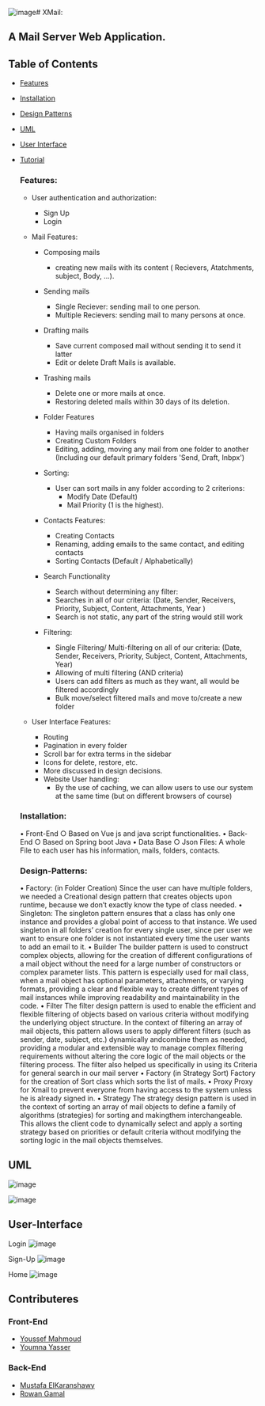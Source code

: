 ![image](https://github.com/rowanxgamal/XMail/assets/110842052/49d2e67a-6ad3-47ff-8866-4135a344562f)# XMail: 
  ## A Mail Server Web Application.

  ## Table of Contents

- [Features](#Features)
- [Installation](#Installation)
- [Design Patterns](#Design-Patterns)
- [UML](#UML)
- [User Interface](#User-Interface)
- [Tutorial](#Tutorial)
  
  ### Features:
  
  - User authentication and authorization:
    - Sign Up
    - Login
  
  - Mail Features:
    - Composing mails
      -  creating new mails with its content ( Recievers, Atatchments, subject, Body, ...).
    - Sending mails
      - Single Reciever: sending mail to one person.
      - Multiple Recievers:  sending mail to many persons at once.
   
    - Drafting mails
      - Save current composed mail without sending it to send it latter
      - Edit or delete Draft Mails is available.
    - Trashing mails
      - Delete one or more mails at once.
      - Restoring deleted mails within 30 days of its deletion.
    - Folder Features
      - Having mails organised in folders
      - Creating Custom Folders
      - Editing, adding, moving any mail from one folder to another (Including our default primary folders 'Send, Draft, Inbpx')
    - Sorting:
      - User can sort mails in any folder according to 2 criterions:
        - Modify Date (Default)
        - Mail Priority (1 is the highest).
    - Contacts Features:
      - Creating Contacts
      - Renaming, adding emails to the same contact, and editing contacts
      - Sorting Contacts (Default / Alphabetically)
    - Search Functionality
      - Search without determining any filter:
      - Searches in all of our criteria: (Date, Sender, Receivers, Priority, Subject, Content, Attachments, Year )
      - Search is not static, any part of the string would still work
    - Filtering:
      - Single Filtering/ Multi-filtering on all of our criteria: (Date, Sender, Receivers, Priority, Subject, Content, Attachments, Year)
      - Allowing of multi filtering (AND criteria)
      - Users can add filters as much as they want, all would be filtered accordingly
      - Bulk move/select filtered mails and move to/create a new folder
  - User Interface Features:
    - Routing
    - Pagination in every folder
    - Scroll bar for extra terms in the sidebar
    - Icons for delete, restore, etc.
    - More discussed in design decisions.
    - Website User handling:
      - By the use of caching, we can allow users to use our system at the same time (but on different browsers of course)

  ### Installation:
  •  Front-End
    ○  Based on Vue js and java script functionalities.
  •  Back-End
    ○  Based on Spring boot Java
  •  Data Base
    ○  Json Files: A whole File to each user has his information, mails, folders, contacts.
  
  ### Design-Patterns:
  • Factory:
      (in Folder Creation) Since the user can have multiple folders, we needed a Creational design pattern that creates objects upon runtime, because we don’t exactly know the type of class needed.
  • Singleton:
      The singleton pattern ensures that a class has only one instance and provides a global point of access to that instance. We used singleton in all folders’ creation for every single user, since per user we want to ensure one folder is not instantiated every time the user wants to add an email to it.
  • Builder
      The builder pattern is used to construct complex objects, allowing for the creation of different configurations of a mail object without the need for a large  number of constructors or complex parameter lists. 
      This pattern is especially used for mail class, when a mail object has optional parameters, attachments, or varying formats, providing a clear and flexible way to create different types of mail instances while improving readability and maintainability in the code.
  • Filter
      The filter design pattern is used to enable the efficient and flexible filtering of objects based on various criteria without modifying the underlying object structure.
      In the context of filtering an array of mail objects, this pattern allows users to apply different filters (such as sender, date, subject, etc.) dynamically andcombine them as needed, providing a modular and extensible way to manage complex filtering requirements without altering the core logic of the mail objects or the filtering process.
      The filter also helped us specifically in using its Criteria for general search in our mail server
  • Factory (in Strategy Sort)
    Factory for the creation of Sort class which sorts the list of mails.
  • Proxy
    Proxy for Xmail to prevent everyone from having access to the system unless he is already signed in.
  • Strategy
    The strategy design pattern is used in the context of sorting an array of mail objects to define a family of algorithms (strategies) for sorting and makingthem interchangeable. This allows the client code to dynamically select and apply a sorting strategy based on priorities or default criteria without modifying the sorting logic in the mail objects themselves.  

## UML
![image](https://github.com/rowanxgamal/XMail/assets/110842052/177f0ba0-cbc3-4228-a7b1-06b65f70b67b)

![image](https://github.com/rowanxgamal/XMail/assets/110842052/122b1f55-accf-435b-a393-181c7bdb5bb5)

## User-Interface
Login
![image](https://github.com/rowanxgamal/XMail/assets/110842052/15f6caa7-9d31-457f-bdda-b71496ee97df)

Sign-Up
![image](https://github.com/rowanxgamal/XMail/assets/110842052/c23028bf-5032-4305-a236-cf0432390140)

Home
![image](https://github.com/rowanxgamal/XMail/assets/110842052/35ceda2c-361b-4af9-ba0b-df89e504e58c)


## Contributeres
### Front-End
- [Youssef Mahmoud](https://github.com/Youssef-Mahmoud0)
- [Youmna Yasser](https://github.com/yomnay888)
### Back-End
- [Mustafa ElKaranshawy](https://github.com/MostafaElKaranshawy)
- [Rowan Gamal](https://github.com/rowanxgamal)
